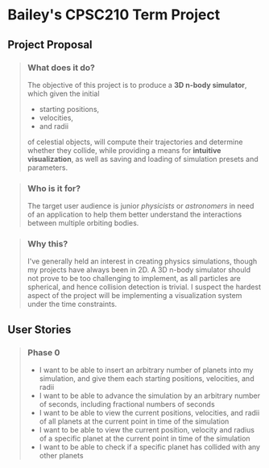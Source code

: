 # Bailey's CPSC210 Term Project


## Project Proposal

>### What does it do?
> The objective of this project is to produce a **3D n-body simulator**, which given the initial
>  - starting positions, 
>  - velocities, 
> - and radii 
> 
> of celestial objects, will compute their trajectories and determine whether they collide, while providing a means for **intuitive visualization**, as well as saving and loading of simulation presets and parameters. 

> ### Who is it for?
> The target user audience is junior *physicists* or *astronomers* in need of an application to help them better understand the interactions between multiple orbiting bodies.

> ### Why this?
> I've generally held an interest in creating physics simulations, though my projects have always been in 2D. A 3D n-body simulator should not prove to be too challenging to implement, as all particles are spherical, and hence collision detection is trivial. I suspect the hardest aspect of the project will be implementing a visualization system under the time constraints.

## User Stories

> ### Phase 0
> - I want to be able to insert an arbitrary number of planets into my simulation, and give them each starting positions, velocities, and radii
> - I want to be able to advance the simulation by an arbitrary number of seconds, including fractional numbers of seconds
> - I want to be able to view the current positions, velocities, and radii of all planets at the current point in time of the simulation
> - I want to be able to view the current position, velocity and radius of a specific planet at the current point in time of the simulation
> - I want to be able to check if a specific planet has collided with any other planets